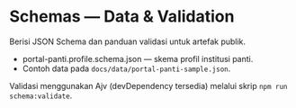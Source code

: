 # Schemas — Data & Validation

Berisi JSON Schema dan panduan validasi untuk artefak publik.

- portal-panti.profile.schema.json — skema profil institusi panti.
- Contoh data pada `docs/data/portal-panti-sample.json`.

Validasi menggunakan Ajv (devDependency tersedia) melalui skrip `npm run schema:validate`.

